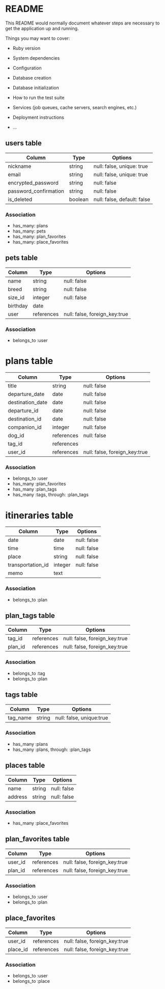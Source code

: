 # README

This README would normally document whatever steps are necessary to get the
application up and running.

Things you may want to cover:

* Ruby version

* System dependencies

* Configuration

* Database creation

* Database initialization

* How to run the test suite

* Services (job queues, cache servers, search engines, etc.)

* Deployment instructions

* ...


## users table
|Column                |Type   |Options                      |
|----------------------|--------|----------------------------|
|nickname              |string  |null: false, unique: true   |
|email                 |string  |null: false, unique: true   |
|encrypted_password    |string  |null: false                 |
|password_confirmation |string  |null: false                 |
|is_deleted            |boolean |null: false, default: false |

### Association
- has_many: plans
- has_many: pets
- has_many: plan_favorites
- has_many: place_favorites

## pets table
|Column                |Type        |Options                        |
|----------------------|------------|-------------------------------|
|name                  |string      |null: false                    |
|breed                 |string      |null: false                    |
|size_id               |integer     |null: false                    |
|birthday              |date        |                               |
|user                  |references  |null: false, foreign_key:true  |

### Association
- belongs_to :user


# plans table
|Column                |Type    |Options                           |
|----------------------|------------|------------------------------|
|title                 |string      |null: false                   |
|departure_date        |date        |null: false                   |
|destination_date      |date        |null: false                   |
|departure_id          |date        |null: false                   |
|destination_id        |date        |null: false                   |
|companion_id          |integer     |null: false                   |
|dog_id                |references  |null: false                   |
|tag_id                |references  |                              |
|user_id               |references  |null: false, foreign_key:true |

### Association
- belongs_to :user
- has_many :plan_favorites
- has_many :plan_tags 
- has_many :tags, through: :plan_tags

# itineraries table
|Column                |Type    |Options                          |
|----------------------|------------|-----------------------------|
|date                  |date        |null: false                  |
|time                  |time        |null: false                  |
|place                 |string      |null: false                  |
|transportation_id     |integer     |null: false                  |
|memo                  |text        |                             |

### Association
- belongs_to :plan

## plan_tags table 
|Column                |Type    |Options                           |
|----------------------|------------|------------------------------|
|tag_id                |references  |null: false, foreign_key:true |
|plan_id               |references  |null: false, foreign_key:true |

### Association
- belongs_to :tag
- belongs_to :plan

## tags table 
|Column                |Type    |Options                           |
|----------------------|------------|------------------------------|
|tag_name              |string      |null: false, unique:true |

### Association
- has_many :plans 
- has_many :plans, through: :plan_tags


## places table
|Column                |Type    |Options                           |
|----------------------|------------|------------------------------|
|name                  |string      |null: false                   |
|address               |string      |null: false                   |

### Association
- has_many :place_favorites

## plan_favorites table 
|Column                |Type    |Options                           |
|----------------------|------------|------------------------------|
|user_id               |references  |null: false, foreign_key:true |
|plan_id               |references  |null: false, foreign_key:true |

### Association
- belongs_to :user
- belongs_to :plan


## place_favorites
|Column                |Type    |Options                           |
|----------------------|------------|------------------------------|
|user_id               |references  |null: false, foreign_key:true |
|place_id              |references  |null: false, foreign_key:true |

### Association
- belongs_to :user
- belongs_to :place